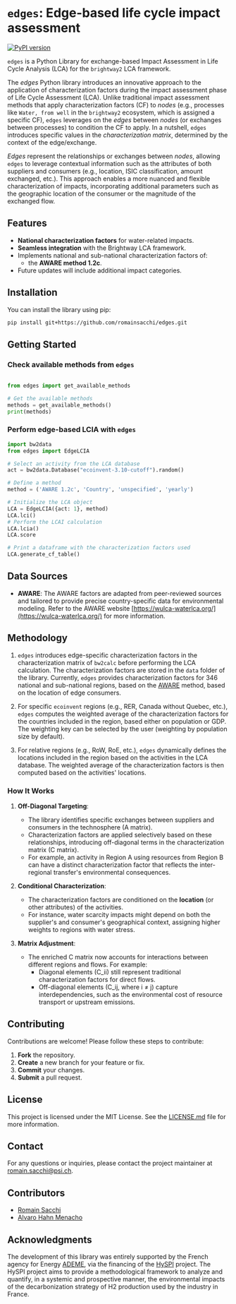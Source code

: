 # ``edges``: Edge-based life cycle impact assessment

[![PyPI version](https://badge.fury.io/py/edges.svg)](https://badge.fury.io/py/csc-brightway)

``edges`` is a Python Library for exchange-based Impact Assessment in 
Life Cycle Analysis (LCA) for the ``brightway2`` LCA framework.

The *edges* Python library introduces an innovative approach to the application 
of characterization factors during the impact assessment phase of Life Cycle 
Assessment (LCA). Unlike traditional impact assessment methods that apply 
characterization factors (CF) to *nodes* (e.g., processes like `Water, from well` in the 
``brightway2`` ecosystem, which is assigned a specific CF), ``edges`` leverages on the *edges* between *nodes* 
(or exchanges between processes) to condition the CF to apply.  In a nutshell, ``edges`` introduces specific values 
in the *characterization matrix*, determined by the context of the edge/exchange.

*Edges* represent the relationships or exchanges between *nodes*, allowing ``edges`` 
to leverage contextual information such as the attributes of both suppliers 
and consumers (e.g., location, ISIC classification, amount exchanged, etc.). 
This approach enables a more nuanced and flexible characterization 
of impacts, incorporating additional parameters such as the geographic location 
of the consumer or the magnitude of the exchanged flow. 

## Features

- **National characterization factors** for water-related impacts.
- **Seamless integration** with the Brightway LCA framework.
- Implements national and sub-national characterization factors of:
  - the **AWARE method 1.2c**.
- Future updates will include additional impact categories.

## Installation

You can install the library using pip:

```bash
pip install git+https://github.com/romainsacchi/edges.git
```

## Getting Started

### Check available methods from ``edges``

```python
    
from edges import get_available_methods

# Get the available methods
methods = get_available_methods()
print(methods)

```

### Perform edge-based LCIA with ``edges``

```python
import bw2data
from edges import EdgeLCIA

# Select an activity from the LCA database
act = bw2data.Database("ecoinvent-3.10-cutoff").random()

# Define a method
method = ('AWARE 1.2c', 'Country', 'unspecified', 'yearly')

# Initialize the LCA object
LCA = EdgeLCIA({act: 1}, method)
LCA.lci()
# Perform the LCAI calculation
LCA.lcia()
LCA.score

# Print a dataframe with the characterization factors used
LCA.generate_cf_table()

```

## Data Sources

* **AWARE**: The AWARE factors are adapted from peer-reviewed sources and tailored to provide 
precise country-specific data for environmental modeling. Refer to the AWARE 
website [https://wulca-waterlca.org/](https://wulca-waterlca.org/) for more information.

## Methodology

1. ``edges`` introduces edge-specific characterization factors
in the characterization matrix of ``bw2calc`` before performing the LCA calculation.
The characterization factors are stored in the ``data`` folder of the library. 
Currently, ``edges`` provides characterization factors for 346 national and 
sub-national regions, based on the [AWARE](https://wulca-waterlca.org/aware/) method,
based on the location of edge consumers. 

2. For specific ``ecoinvent`` regions (e.g., RER, Canada without Quebec, etc.), 
``edges`` computes the weighted average of the characterization factors for the 
countries included in the region, based either on population or GDP. The weighting 
key can be selected by the user (weighting by population size by default).

3. For relative regions (e.g., RoW, RoE, etc.), ``edges`` dynamically defines the 
locations included in the region based on the activities in the LCA database. 
The weighted average of the characterization factors is then computed based on the 
activities' locations.

### How It Works

1. **Off-Diagonal Targeting**:
   - The library identifies specific exchanges between suppliers and consumers in the technosphere (A matrix).
   - Characterization factors are applied selectively based on these relationships, introducing off-diagonal terms in the characterization matrix (C matrix).
   - For example, an activity in Region A using resources from Region B can have a distinct characterization factor that reflects the inter-regional transfer's environmental consequences.

2. **Conditional Characterization**:
   - The characterization factors are conditioned on the **location** (or other attributes) of the activities.
   - For instance, water scarcity impacts might depend on both the supplier's and consumer's geographical context, assigning higher weights to regions with water stress.

3. **Matrix Adjustment**:
   - The enriched C matrix now accounts for interactions between different regions and flows. For example:
     - Diagonal elements (C_ii) still represent traditional characterization factors for direct flows.
     - Off-diagonal elements (C_ij, where i ≠ j) capture interdependencies, such as the environmental cost of resource transport or upstream emissions.


## Contributing
Contributions are welcome! Please follow these steps to contribute:

1. **Fork** the repository.
2. **Create** a new branch for your feature or fix.
3. **Commit** your changes.
4. **Submit** a pull request.


## License
This project is licensed under the MIT License.
See the [LICENSE.md](LICENSE.md) file for more information.

## Contact
For any questions or inquiries, please contact the project maintainer 
at [romain.sacchi@psi.ch](mailto:romain.sacchi@psi.ch).

## Contributors

- [Romain Sacchi](https://github.com/romainsacchi)
- [Alvaro Hahn Menacho](https://github.com/alvarojhahn)

## Acknowledgments
The development of this library was entirely supported by the French agency for 
Energy [ADEME](https://www.ademe.fr/), via the financing of the [HySPI](https://www.isige.minesparis.psl.eu/actualite/le-projet-hyspi/) project.
The HySPI project aims to provide a methodological framework to analyze and 
quantify, in a systemic and prospective manner, the environmental impacts of the 
decarbonization strategy of H2 production used by the industry in France.
